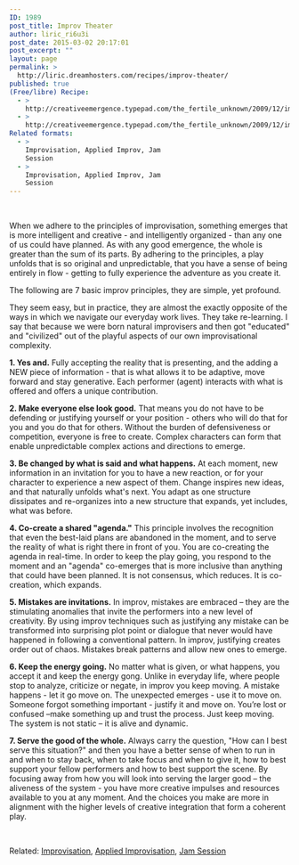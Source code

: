 ```yaml
---
ID: 1989
post_title: Improv Theater
author: liric_ri6u3i
post_date: 2015-03-02 20:17:01
post_excerpt: ""
layout: page
permalink: >
  http://liric.dreamhosters.com/recipes/improv-theater/
published: true
(Free/libre) Recipe:
  - >
    http://creativeemergence.typepad.com/the_fertile_unknown/2009/12/improv-theater-and-complex-adaptive-systems.html
  - >
    http://creativeemergence.typepad.com/the_fertile_unknown/2009/12/improv-theater-and-complex-adaptive-systems.html
Related formats:
  - >
    Improvisation, Applied Improv, Jam
    Session
  - >
    Improvisation, Applied Improv, Jam
    Session
---
```

&nbsp;

When we adhere to the principles of improvisation, something emerges that is more intelligent and creative - and intelligently organized - than any one of us could have planned. As with any good emergence, the whole is greater than the sum of its parts. By adhering to the principles, a play unfolds that is so original and unpredictable, that you have a sense of being entirely in flow - getting to fully experience the adventure as you create it.

The following are 7 basic improv principles, they are simple, yet profound.

They seem easy, but in practice, they are almost the exactly opposite of the ways in which we navigate our everyday work lives. They take re-learning. I say that because we were born natural improvisers and then got "educated" and "civilized" out of the playful aspects of our own improvisational complexity.


<strong>1. Yes and.</strong> Fully accepting the reality that is presenting, and the adding a NEW piece of information - that is what allows it to be adaptive, move forward and stay generative. Each performer (agent) interacts with what is offered and offers a unique contribution.

<strong>2. Make everyone else look good.</strong> That means you do not have to be defending or justifying yourself or your position - others who will do that for you and you do that for others. Without the burden of defensiveness or competition, everyone is free to create. Complex characters can form that enable unpredictable complex actions and directions to emerge.

<strong>3. Be changed by what is said and what happens.</strong> At each moment, new information in an invitation for you to have a new reaction, or for your character to experience a new aspect of them. Change inspires new ideas, and that naturally unfolds what's next. You adapt as one structure dissipates and re-organizes into a new structure that expands, yet includes, what was before.

<strong>4. Co-create a shared "agenda."</strong> This principle involves the recognition that even the best-laid plans are abandoned in the moment, and to serve the reality of what is right there in front of you. You are co-creating the agenda in real-time. In order to keep the play going, you respond to the moment and an "agenda" co-emerges that is more inclusive than anything that could have been planned. It is not consensus, which reduces. It is co-creation, which expands.

<strong>5. Mistakes are invitations.</strong> In improv, mistakes are embraced – they are the stimulating anomalies that invite the performers into a new level of creativity. By using improv techniques such as justifying any mistake can be transformed into surprising plot point or dialogue that never would have happened in following a conventional pattern. In improv, justifying creates order out of chaos. Mistakes break patterns and allow new ones to emerge.

<strong>6. Keep the energy going.</strong> No matter what is given, or what happens, you accept it and keep the energy gong. Unlike in everyday life, where people stop to analyze, criticize or negate, in improv you keep moving. A mistake happens - let it go move on. The unexpected emerges - use it to move on. Someone forgot something important - justify it and move on. You’re lost or confused –make something up and trust the process. Just keep moving. The system is not static – it is alive and dynamic.

<strong>7. Serve the good of the whole.</strong> Always carry the question, "How can I best serve this situation?" and then you have a better sense of when to run in and when to stay back, when to take focus and when to give it, how to best support your fellow performers and how to best support the scene. By focusing away from how you will look into serving the larger good – the aliveness of the system - you have more creative impulses and resources available to you at any moment. And the choices you make are more in alignment with the higher levels of creative integration that form a coherent play.

&nbsp;

Related: <a title="Improvisation" href="http://www.co-creative-recipes.cc/recipes/improvisation/">Improvisation</a>, <a title="Applied Improvisation" href="http://www.co-creative-recipes.cc/recipes/applied-improvisation/">Applied Improvisation</a>, <a title="Jam session" href="http://www.co-creative-recipes.cc/recipes/jam-session/">Jam Session</a>